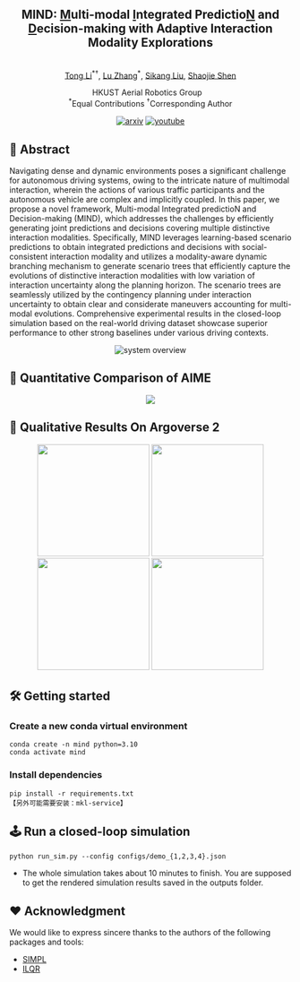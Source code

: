 <div align="center">
    <h2>MIND: <ins>M</ins>ulti-modal <ins>I</ins>ntegrated Predictio<ins>N</ins> and <ins>D</ins>ecision-making with Adaptive Interaction Modality Explorations</h2>
    <br>
        <a href="https://uav.hkust.edu.hk/current-members/" target="_blank">Tong Li</a><sup>*†</sup>,
        <a href="https://masterizumi.github.io/" target="_blank">Lu Zhang</a><sup>*</sup>,
        <a href="https://github.com/sikang" target="_blank">Sikang Liu</a>,
        <a href="https://uav.hkust.edu.hk/group/" target="_blank">Shaojie Shen</a>
    <p>
        <h45>
            HKUST Aerial Robotics Group &nbsp;&nbsp;
            <br>
        </h5>
        <sup>*</sup>Equal Contributions
        <sup>†</sup>Corresponding Author
    </p>
    <a href='https://arxiv.org/pdf/2408.13742'><img src='https://img.shields.io/badge/arXiv-MIND-red' alt='arxiv'></a>
    <a href='https://www.youtube.com/watch?v=Bwlb5Dz2OZQ'><img src='https://img.shields.io/badge/Video-MIND-blue' alt='youtube'></a>
</div>

## 📃 Abstract
Navigating dense and dynamic environments poses a significant challenge for autonomous driving systems, owing to the intricate nature of multimodal interaction, wherein the actions of various traffic participants and the autonomous vehicle are complex and implicitly coupled. In this paper, we propose a novel framework, Multi-modal Integrated predictioN and Decision-making (MIND), which addresses the challenges by efficiently generating joint predictions and decisions covering multiple distinctive interaction modalities. Specifically, MIND leverages learning-based scenario predictions to obtain integrated predictions and decisions with social-consistent interaction modality and utilizes a modality-aware dynamic branching mechanism to generate scenario trees that efficiently capture the evolutions of distinctive interaction modalities with low variation of interaction uncertainty along the planning horizon. The scenario trees are seamlessly utilized by the contingency planning under interaction uncertainty to obtain clear and considerate maneuvers accounting for multi-modal evolutions. Comprehensive experimental results in the closed-loop simulation based on the real-world driving dataset showcase superior performance to other strong baselines under various driving contexts.

<div align="center">
  <img src="misc/overview.png" alt="system overview" />
</div>



## 🔎 Quantitative Comparison of AIME
<p align="center">
  <img src="misc/aime_quan.png"/>
</p>

## 🔎 Qualitative Results On Argoverse 2
<p align="center">
  <img src="misc/av2_sim_1.gif" width = "200"/>
  <img src="misc/av2_sim_2.gif" width = "200"/>
  <img src="misc/av2_sim_3.gif" width = "200"/>
  <img src="misc/av2_sim_4.gif" width = "200"/>
</p>

## 🛠️ Getting started
### Create a new conda virtual environment
```
conda create -n mind python=3.10
conda activate mind
```

### Install dependencies
```
pip install -r requirements.txt 
【另外可能需要安装：mkl-service】
```

## 🕹️ Run a closed-loop simulation
```
python run_sim.py --config configs/demo_{1,2,3,4}.json
```
- The whole simulation takes about 10 minutes to finish.
You are supposed to get the rendered simulation results saved in the outputs folder.
##  ❤️ Acknowledgment
We would like to express sincere thanks to the authors of the following packages and tools:
- [SIMPL](https://github.com/HKUST-Aerial-Robotics/SIMPL)
- [ILQR](https://github.com/anassinator/ilqr)

